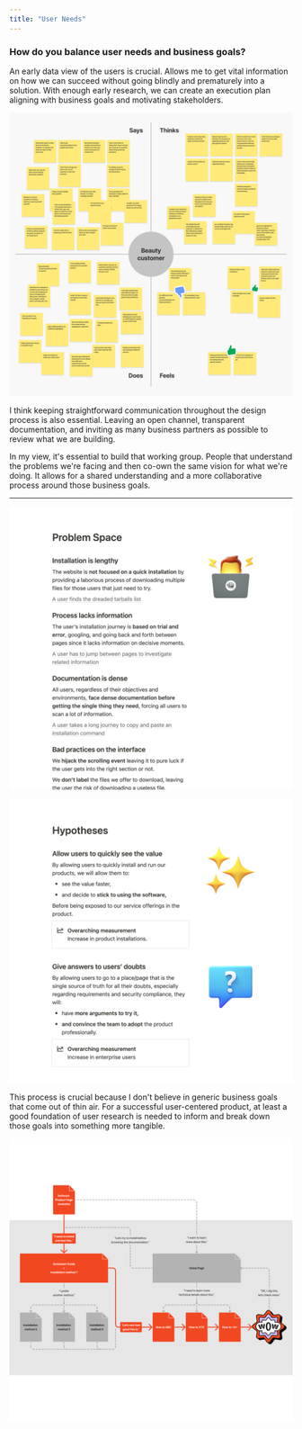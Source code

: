 ```yaml
---
title: "User Needs"
---
```

### How do you balance user needs and business goals?

An early data view of the users is crucial. Allows me to get vital information on how we can succeed without going blindly and prematurely into a solution. With enough early research, we can create an execution plan aligning with business goals and motivating stakeholders.

![Screenshot of an empathy map diagram.](../../assets/whiteboard/empathy-map.png "An empathy map based on the user's voice and experience is essential to expose that view to the whole business and plan efforts to innovate.")

I think keeping straightforward communication throughout the design process is also essential. Leaving an open channel, transparent documentation, and inviting as many business partners as possible to review what we are building.

In my view, it's essential to build that working group. People that understand the problems we're facing and then co-own the same vision for what we're doing. It allows for a shared understanding and a more collaborative process around those business goals.

---

![Documentation snippet listing some statements in the problem space a team proposes to solve.](../../assets/whiteboard/collab-01.png "I love how we can leverage Notion to centralize as much as possible and shape a shared understanding of what we're trying to solve.")

![Documentation snippet listing some hypotheses on the table a team is working on to solve the problems.](../../assets/whiteboard/collab-02.png "I try to converge all bits of documentation in an easily digestible and presentation-friendly in case we want to onboard more collaborators on the team and explain what we're trying to do.")

This process is crucial because I don't believe in generic business goals that come out of thin air. For a successful user-centered product, at least a good foundation of user research is needed to inform and break down those goals into something more tangible.

![Screenshot of part of a diagram that describes the ideal user flow until they get to the product's value, the "wow" factor.](../../assets/whiteboard/optimal-path.png "Finding how easy and cost-effective an optimal user journey can be, is an excellent way to get business buy-in into building a user-centered product that will bring return via user satisfaction. It's a win-win.")